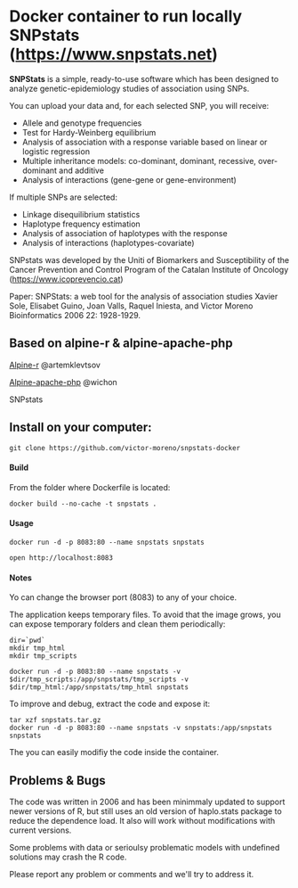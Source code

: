 # Docker container to run locally SNPstats (https://www.snpstats.net)

**SNPStats** is a simple, ready-to-use software which has been designed to analyze genetic-epidemiology studies of association using SNPs.

You can upload your data and, for each selected SNP, you will receive:

- Allele and genotype frequencies
- Test for Hardy-Weinberg equilibrium
- Analysis of association with a response variable based on linear or logistic regression
- Multiple inheritance models: co-dominant, dominant, recessive, over-dominant and additive
- Analysis of interactions (gene-gene or gene-environment)

If multiple SNPs are selected:
- Linkage disequilibrium statistics
- Haplotype frequency estimation
- Analysis of association of haplotypes with the response
- Analysis of interactions (haplotypes-covariate)

SNPstats was developed by the Uniti of Biomarkers and Susceptibility of the Cancer Prevention and Control Program of the Catalan Institute of Oncology (https://www.icoprevencio.cat)


Paper: 
SNPStats: a web tool for the analysis of association studies
Xavier Sole, Elisabet Guino, Joan Valls, Raquel Iniesta, and Victor Moreno
Bioinformatics 2006 22: 1928-1929.



## Based on alpine-r & alpine-apache-php
[Alpine-r](https://github.com/artemklevtsov/r-alpine/blob/master/release/Dockerfile) @artemklevtsov

[Alpine-apache-php](https://github.com/wichon/alpine-apache-php/blob/master/Dockerfile) @wichon

SNPstats 

## Install on your computer:

```
git clone https://github.com/victor-moreno/snpstats-docker
```

#### Build
From the folder where Dockerfile is located:

```
docker build --no-cache -t snpstats .
```

#### Usage
```
docker run -d -p 8083:80 --name snpstats snpstats

open http://localhost:8083
```

#### Notes
Yo can change the browser port (8083) to any of your choice.

The application keeps temporary files. To avoid that the image grows, you can expose temporary folders and clean them periodically:

```
dir=`pwd`
mkdir tmp_html
mkdir tmp_scripts

docker run -d -p 8083:80 --name snpstats -v $dir/tmp_scripts:/app/snpstats/tmp_scripts -v $dir/tmp_html:/app/snpstats/tmp_html snpstats
```

To improve and debug, extract the code and expose it: 

```
tar xzf snpstats.tar.gz
docker run -d -p 8083:80 --name snpstats -v snpstats:/app/snpstats snpstats
```
The you can easily modifiy the code inside the container.


## Problems & Bugs
The code was written in 2006 and has been minimmaly updated to support newer versions of R, but still uses an old version of haplo.stats package to reduce the dependence load. It also will work without modifications with current versions.

Some problems with data or serioulsy problematic models with undefined solutions may crash the R code.

Please report any problem or comments and we'll try to address it.
